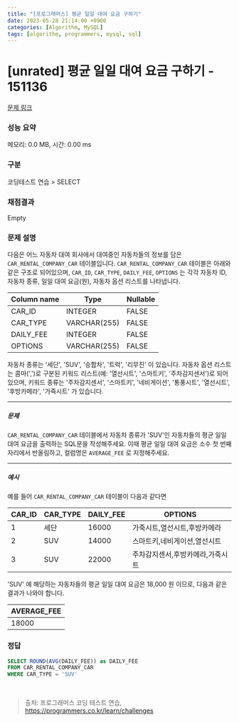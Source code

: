 ```yaml
---
title: "[프로그래머스] 평균 일일 대여 요금 구하기"
date: 2023-05-28 21:14:00 +0900
categories: [Algorithm, MySQL]
tags: [algorithm, programmers, mysql, sql]
---
```


# [unrated] 평균 일일 대여 요금 구하기 - 151136

[문제 링크](https://school.programmers.co.kr/learn/courses/30/lessons/151136)

### 성능 요약

메모리: 0.0 MB, 시간: 0.00 ms

### 구분

코딩테스트 연습 > SELECT

### 채점결과

Empty

### 문제 설명

<p>다음은 어느 자동차 대여 회사에서 대여중인 자동차들의 정보를 담은 <code>CAR_RENTAL_COMPANY_CAR</code> 테이블입니다. <code>CAR_RENTAL_COMPANY_CAR</code> 테이블은 아래와 같은 구조로 되어있으며, <code>CAR_ID</code>, <code>CAR_TYPE</code>, <code>DAILY_FEE</code>, <code>OPTIONS</code> 는 각각 자동차 ID, 자동차 종류, 일일 대여 요금(원), 자동차 옵션 리스트를 나타냅니다.</p>

| Column name | Type          | Nullable |
|-------------|---------------|----------|
| CAR_ID      | INTEGER       | FALSE    |
| CAR_TYPE    | VARCHAR(255)  | FALSE    |
| DAILY_FEE   | INTEGER       | FALSE    |
| OPTIONS     | VARCHAR(255)  | FALSE    |


<p>자동차 종류는 '세단', 'SUV', '승합차', '트럭', '리무진' 이 있습니다. 자동차 옵션 리스트는 콤마(',')로 구분된 키워드 리스트(예: '열선시트', '스마트키', '주차감지센서')로 되어있으며, 키워드 종류는 '주차감지센서', '스마트키', '네비게이션', '통풍시트', '열선시트', '후방카메라', '가죽시트' 가 있습니다.</p>

<hr>

<h5>문제</h5>

<p><code>CAR_RENTAL_COMPANY_CAR</code> 테이블에서 자동차 종류가 'SUV'인 자동차들의 평균 일일 대여 요금을 출력하는 SQL문을 작성해주세요. 이때 평균 일일 대여 요금은 소수 첫 번째 자리에서 반올림하고, 컬럼명은 <code>AVERAGE_FEE</code> 로 지정해주세요.</p>

<hr>

<h5>예시</h5>

<p>예를 들어 <code>CAR_RENTAL_COMPANY_CAR</code> 테이블이 다음과 같다면</p>

| CAR_ID | CAR_TYPE | DAILY_FEE | OPTIONS                        |
|--------|----------|-----------|--------------------------------|
|   1    |   세단   |   16000   | 가죽시트,열선시트,후방카메라 |
|   2    |   SUV    |   14000   | 스마트키,네비게이션,열선시트 |
|   3    |   SUV    |   22000   | 주차감지센서,후방카메라,가죽시트 |


<p>'SUV' 에 해당하는 자동차들의 평균 일일 대여 요금은 18,000 원 이므로, 다음과 같은 결과가 나와야 합니다.</p>

| AVERAGE_FEE |
|-------------|
|  18000      |


### 정답

```sql
SELECT ROUND(AVG(DAILY_FEE)) as DAILY_FEE
FROM CAR_RENTAL_COMPANY_CAR
WHERE CAR_TYPE = 'SUV'
```

<br>

> 출처: 프로그래머스 코딩 테스트 연습, https://programmers.co.kr/learn/challenges

